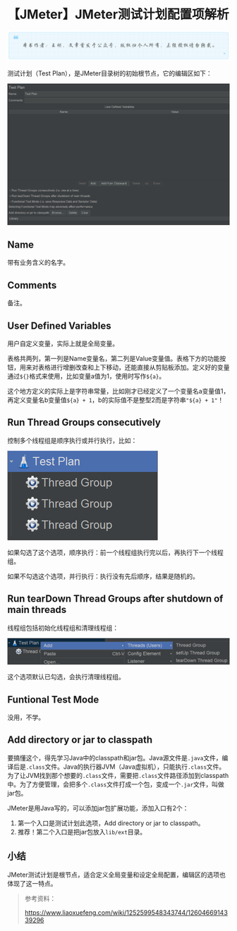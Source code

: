 # 【JMeter】JMeter测试计划配置项解析
![](../wanggang.png)

测试计划（Test Plan），是JMeter目录树的初始根节点，它的编辑区如下：

![](000005-【JMeter】JMeter测试计划配置项解析/image-20201103171931579.png)

## Name

带有业务含义的名字。

## Comments

备注。

## User Defined Variables

用户自定义变量，实际上就是全局变量。

表格共两列，第一列是Name变量名，第二列是Value变量值。表格下方的功能按钮，用来对表格进行增删改查和上下移动，还能直接从剪贴板添加。定义好的变量通过`${}`格式来使用，比如变量a值为1，使用时写作`${a}`。

这个地方定义的实际上是字符串常量，比如刚才已经定义了一个变量名a变量值1，再定义变量名b变量值`${a} + 1`，b的实际值不是整型2而是字符串`"${a} + 1"`！

## Run Thread Groups consecutively

控制多个线程组是顺序执行或并行执行，比如：

![](000005-【JMeter】JMeter测试计划配置项解析/image-20201104110619688.png)

如果勾选了这个选项，顺序执行：前一个线程组执行完以后，再执行下一个线程组。

如果不勾选这个选项，并行执行：执行没有先后顺序，结果是随机的。

## Run tearDown Thread Groups after shutdown of main threads

线程组包括初始化线程组和清理线程组：

![](000005-【JMeter】JMeter测试计划配置项解析/image-20201105135928151.png)

这个选项默认已勾选，会执行清理线程组。

## Funtional Test Mode

没用，不学。

## Add directory or jar to classpath

要搞懂这个，得先学习Java中的classpath和jar包。Java源文件是`.java`文件，编译后是`.class`文件。Java的执行器JVM（Java虚拟机），只能执行`.class`文件。为了让JVM找到那个想要的`.class`文件，需要把`.class`文件路径添加到classpath中。为了方便管理，会把多个`.class`文件打成一个包，变成一个`.jar`文件，叫做jar包。

JMeter是用Java写的，可以添加jar包扩展功能，添加入口有2个：

1. 第一个入口是测试计划此选项，Add directory or jar to classpath。
2. 推荐！第二个入口是把jar包放入`lib/ext`目录。

## 小结

JMeter测试计划是根节点，适合定义全局变量和设定全局配置，编辑区的选项也体现了这一特点。

> 参考资料：
>
> https://www.liaoxuefeng.com/wiki/1252599548343744/1260466914339296